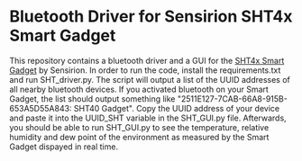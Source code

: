 # Bluetooth Driver for Sensirion SHT4x Smart Gadget
This repository contains a bluetooth driver and a GUI for the [SHT4x Smart Gadget](https://www.sensirion.com/de/produkte/katalog/SHT4x-Smart-Gadget/) by Sensirion. In order to run the code, install the requirements.txt and run SHT_driver.py. The script will output a list of the UUID addresses of all nearby bluetooth devices. If you activated bluetooth on your Smart Gadget, the list should output something like "2511E127-7CAB-66A8-915B-653A5D55A843: SHT40 Gadget". Copy the UUID address of your device and paste it into the UUID_SHT variable in the SHT_GUI.py file. Afterwards, you should be able to run SHT_GUI.py to see the temperature, relative humidity and dew point of the environment as measured by the Smart Gadget dispayed in real time.